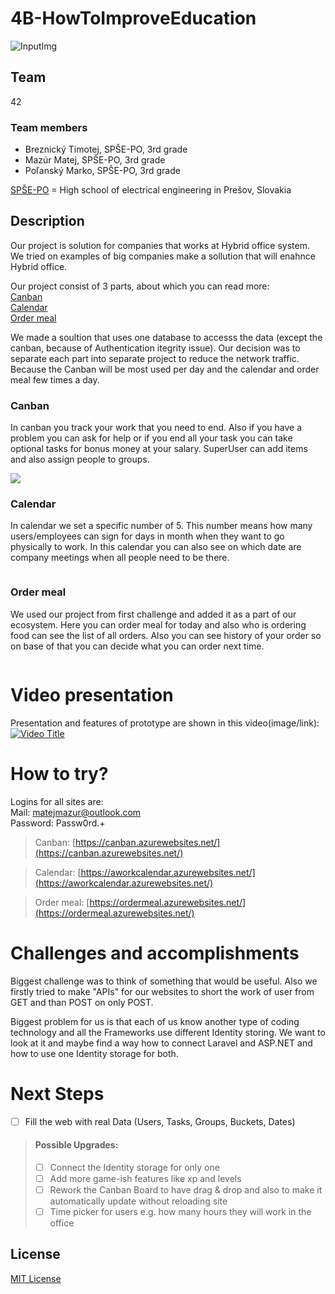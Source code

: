 # 4B-HowToImproveEducation

![InputImg](https://user-images.githubusercontent.com/41269745/119182934-b07e3a80-ba73-11eb-8bb9-abf392393200.png)  

## Team

42

### Team members

- Breznický Timotej, SPŠE-PO, 3rd grade
- Mazúr Matej, SPŠE-PO, 3rd grade
- Poľanský Marko, SPŠE-PO, 3rd grade

[SPŠE-PO](http://spse-po.sk) = High school of electrical engineering in Prešov, Slovakia

## Description

Our project is solution for companies that works at Hybrid office system. We tried on examples of big companies make a sollution that will enahnce Hybrid office.

Our project consist of 3 parts, about which you can read more:  
[Canban](https://github.com/42-HackKosice/2B-ModernWorkspace/blob/main/Canban/ReadMe.md)  
[Calendar](https://github.com/42-HackKosice/2B-ModernWorkspace/blob/main/Calendar/README.md)  
[Order meal](https://github.com/42-HackKosice/1B-OrderMealApp/blob/main/README.md)

We made a soultion that uses one database to accesss the data (except the canban, because of Authentication itegrity issue). Our decision was to separate each part into separate project to reduce the network traffic. Because the Canban will be most used per day and the calendar and order meal few times a day.

### Canban

In canban you track your work that you need to end. 
Also if you have a problem you can ask for help or if you end all your task you can take optional tasks for bonus money at your salary. SuperUser can add items and also assign people to groups.

![](https://user-images.githubusercontent.com/41269745/115905084-e379e200-a465-11eb-9b35-44f1d03fe6b0.png)

### Calendar

In calendar we set a specific number of 5. This number means how many users/employees can sign for days in month when they want to go physically to work. In this calendar you can also see on which date are company meetings when all people need to be there.

![]()

### Order meal

We used our project from first challenge and added it as a part of our ecosystem. Here you can order meal for today and also who is ordering food can see the list of all orders. Also you can see history of your order so on base of that you can decide what you can order next time.

![]()

# Video presentation

Presentation and features of prototype are shown in this video(image/link):
[![Video Title](https://user-images.githubusercontent.com/41269745/115922605-68242a80-a47d-11eb-8538-6be0f99270c7.png)](https://youtu.be/064sRkHrSnY)  

# How to try?

Logins for all sites are:  
Mail: matejmazur@outlook.com  
Password: Passw0rd.+  

>Canban: [https://canban.azurewebsites.net/](https://canban.azurewebsites.net/)

>Calendar: [https://aworkcalendar.azurewebsites.net/](https://aworkcalendar.azurewebsites.net/)

>Order meal: [https://ordermeal.azurewebsites.net/](https://ordermeal.azurewebsites.net/)

# Challenges and accomplishments

Biggest challenge was to think of something that would be useful. Also we firstly tried to make "APIs" for our websites to short the work of user from GET and than POST on only POST. 

Biggest problem for us is that each of us know another type of coding technology and all the Frameworks use different Identity storing. We want to look at it and maybe find a way how to connect Laravel and ASP.NET and how to use one Identity storage for both.

# Next Steps
* [ ] Fill the web with real Data (Users, Tasks, Groups, Buckets, Dates)
>#### Possible Upgrades:
>* [ ] Connect the Identity storage for only one
>* [ ] Add more game-ish features like xp and levels
>* [ ] Rework the Canban Board to have drag & drop and also to make it automatically update without reloading site
>* [ ] Time picker for users e.g. how many hours they will work in the office 

## License

[MIT License](https://github.com/42-HackKosice/2B-ModernWorkspace/blob/main/LICENSE)
